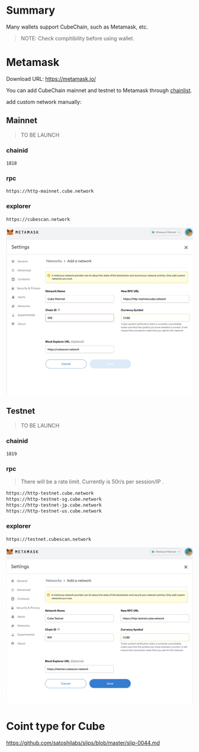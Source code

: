 # Summary

Many wallets support CubeChain, such as Metamask, etc.

> NOTE: Check compitibility before using wallet.

# Metamask

Download URL: https://metamask.io/

You can add CubeChain mainnet and testnet to Metamask through [chainlist](https://chainlist.org/).

add custom network manually:

## Mainnet
>TO BE LAUNCH

### chainid
```
1818
```
### rpc

```
https://http-mainnet.cube.network
```

### explorer
```
https://cubescan.network
```

![](./images/metamask-mainnet-add-network.jpg)

## Testnet
>TO BE LAUNCH

### chainid
```
1819
```
### rpc
> There will be a rate limit. Currently is 50r/s per session/IP .

```
https://http-testnet.cube.network
https://http-testnet-sg.cube.network
https://http-testnet-jp.cube.network
https://http-testnet-us.cube.network
```
### explorer
```
https://testnet.cubescan.network
```

![](./images/metamask-testnet-add-network.jpg)

# Coint type for Cube

https://github.com/satoshilabs/slips/blob/master/slip-0044.md